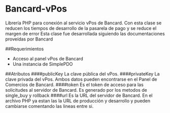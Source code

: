 # Bancard-vPos
Librería PHP para conexión al servicio vPos de Bancard.
Con esta clase se reducen los tiempos de desarrollo de la pasarela de pago y se reduce el margen de error Esta clase fue desarrollada siguiendo las documentaciones proveídas por Bancard

##Requerimientos
- Acceso al panel vPos de Bancard
- Una instancia de SimplePDO

##Atributos
####publicKey
La clave pública del vPos.
####privateKey
La clave privada del vPos. Ambos datos pueden encontrarse en el Panel de Comercios de Bancard.
####token
Es el token de acceso para las solicitudes al servidor de Bancard. Es generado por los metodos de single_buy y rollback
####url
Es la URL del servidor de Bancard. En el archivo PHP ya estan las la URL de producción y desarrollo y pueden cambiarse comentando las lineas entre si.
